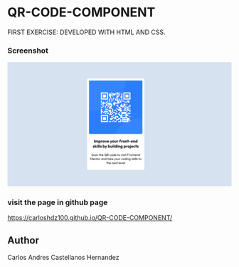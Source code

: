 # QR-CODE-COMPONENT
FIRST EXERCISE: DEVELOPED WITH HTML AND CSS.

### Screenshot

![](img/captura.png)

### visit the page in github page

https://carloshdz100.github.io/QR-CODE-COMPONENT/

## Author
Carlos Andres Castellanos Hernandez